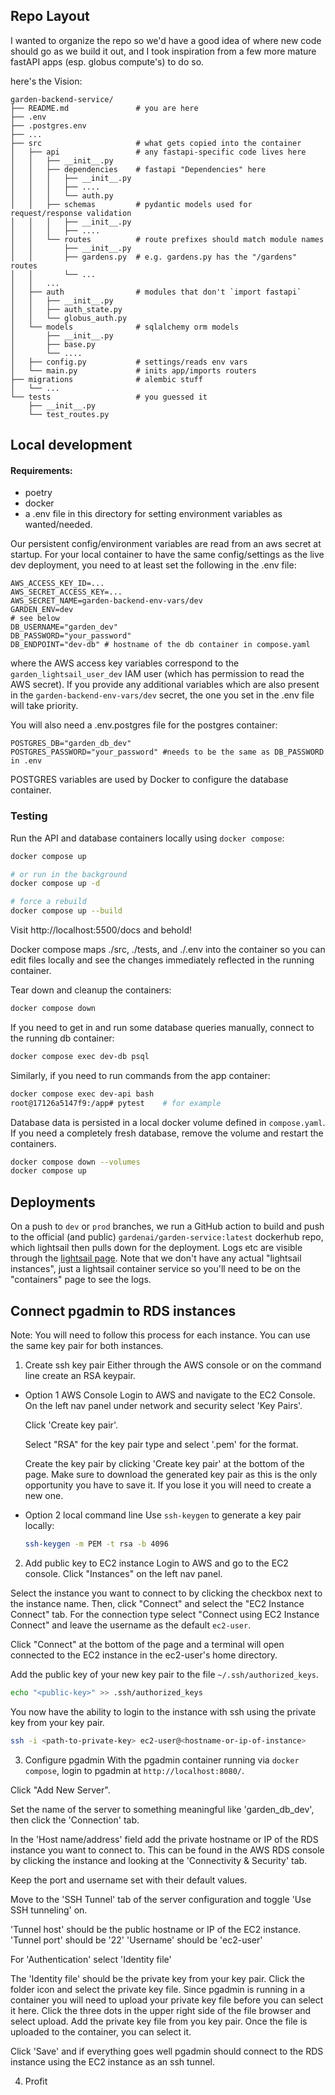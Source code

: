 ## Repo Layout
I wanted to organize the repo so we'd have a good idea of where new code should go as we build it out, and I took inspiration from a few more mature fastAPI apps (esp. globus compute's) to do so.

here's the Vision:
```
garden-backend-service/
├── README.md               # you are here
├── .env
├── .postgres.env
├── ...
├── src                     # what gets copied into the container
│   ├── api                 # any fastapi-specific code lives here
│   │   ├── __init__.py
│   │   ├── dependencies    # fastapi "Dependencies" here
│   │   │   ├── __init__.py
│   │   │   ├── ....
│   │   │   └── auth.py
│   │   ├── schemas         # pydantic models used for request/response validation
│   │   │   ├── __init__.py
│   │   │   ├── ....
│   │   └── routes          # route prefixes should match module names
│   │       ├── __init__.py
│   │       ├── gardens.py  # e.g. gardens.py has the "/gardens" routes
│   │       └── ...
│   │   ...
│   ├── auth                # modules that don't `import fastapi`
│   │   ├── __init__.py
│   │   ├── auth_state.py
│   │   └── globus_auth.py
│   └── models              # sqlalchemy orm models
│       ├── __init__.py
│       ├── base.py
│       └── ....
│   ├── config.py           # settings/reads env vars
│   └── main.py             # inits app/imports routers
├── migrations              # alembic stuff
│   └── ...
└── tests                   # you guessed it
    ├── __init__.py
    └── test_routes.py
```

## Local development

#### Requirements:
- poetry
- docker
- a .env file in this directory for setting environment variables as wanted/needed.

Our persistent config/environment variables are read from an aws secret at startup. For your local container to have the same config/settings as the live dev deployment, you need to at least set the following in the .env file:

    AWS_ACCESS_KEY_ID=...
    AWS_SECRET_ACCESS_KEY=...
    AWS_SECRET_NAME=garden-backend-env-vars/dev
    GARDEN_ENV=dev
    # see below
    DB_USERNAME="garden_dev"
    DB_PASSWORD="your_password"
    DB_ENDPOINT="dev-db" # hostname of the db container in compose.yaml


where the AWS access key variables correspond to the `garden_lightsail_user_dev` IAM user (which has permission to read the AWS secret). If you provide any additional variables which are also present in the `garden-backend-env-vars/dev` secret, the one you set in the .env file will take priority.

You will also need a .env.postgres file for the postgres container:

    POSTGRES_DB="garden_db_dev"
    POSTGRES_PASSWORD="your_password" #needs to be the same as DB_PASSWORD in .env

POSTGRES variables are used by Docker to configure the database container.

### Testing
Run the API and database containers locally using `docker compose`:

``` sh
docker compose up

# or run in the background
docker compose up -d

# force a rebuild
docker compose up --build
```

Visit http://localhost:5500/docs and behold!

Docker compose maps ./src, ./tests, and ./.env into the container so you can edit files locally
and see the changes immediately reflected in the running container.

Tear down and cleanup the containers:
``` sh
docker compose down
```

If you need to get in and run some database queries manually, connect to the running db container:

``` sh
docker compose exec dev-db psql
```

Similarly, if you need to run commands from the app container:

``` sh
docker compose exec dev-api bash
root@17126a5147f9:/app# pytest    # for example
```

Database data is persisted in a local docker volume defined in `compose.yaml`. If you need a completely fresh
database, remove the volume and restart the containers.
``` sh
docker compose down --volumes
docker compose up
```

## Deployments
On a push to `dev` or `prod` branches, we run a GitHub action to build and push to the official (and public) `gardenai/garden-service:latest` dockerhub repo, which lightsail then pulls down for the deployment. Logs etc are visible through the [lightsail page](https://lightsail.aws.amazon.com/ls/webapp/home/containers). Note that we don't have any actual "lightsail instances", just a lightsail container service so you'll need to be on the "containers" page to see the logs.


## Connect pgadmin to RDS instances

Note: You will need to follow this process for each instance. You can
use the same key pair for both instances.

1. Create ssh key pair
Either through the AWS console or on the command line create an RSA
keypair.

- Option 1 AWS Console
  Login to AWS and navigate to the EC2 Console. On the left nav panel
  under network and security select 'Key Pairs'.

  Click 'Create key pair'.

  Select "RSA" for the key pair type and select '.pem' for the format.

  Create the key pair by clicking 'Create key pair' at the bottom of
  the page. Make sure to download the generated key pair as this is
  the only opportunity you have to save it. If you lose it you will
  need to create a new one.

- Option 2 local command line
  Use `ssh-keygen` to generate a key pair locally:
  ```sh
  ssh-keygen -m PEM -t rsa -b 4096
  ```

2. Add public key to EC2 instance
Login to AWS and go to the EC2 console. Click "Instances" on the
left nav panel.

Select the instance you want to connect to by clicking the
checkbox next to the instance name. Then, click "Connect" and select
the "EC2 Instance Connect" tab. For the connection type select
"Connect using EC2 Instance Connect" and leave the username as the
default `ec2-user`.

Click "Connect" at the bottom of the page and a terminal will open
connected to the EC2 instance in the ec2-user's home directory.

Add the public key of your new key pair to the file
`~/.ssh/authorized_keys`.

``` sh
echo "<public-key>" >> .ssh/authorized_keys
```
You now have the ability to login to the instance with ssh using the
private key from your key pair.

``` sh
ssh -i <path-to-private-key> ec2-user@<hostname-or-ip-of-instance>
```

3. Configure pgadmin
With the pgadmin container running via `docker compose`, login to
pgadmin at `http://localhost:8080/`.

Click "Add New Server".

Set the name of the server to something meaningful like
'garden_db_dev', then click the 'Connection' tab.

In the 'Host name/address' field add the private hostname or IP of the
RDS instance you want to connect to. This can be found in the AWS
RDS console by clicking the instance and looking at the 'Connectivity
& Security' tab.

Keep the port and username set with their default values.

Move to the 'SSH Tunnel' tab of the server configuration and toggle
'Use SSH tunneling' on.

'Tunnel host' should be the public hostname or IP of the EC2 instance.
'Tunnel port' should be '22'
'Username' should be 'ec2-user'

For 'Authentication' select 'Identity file'

The 'Identity file' should be the private key from your key
pair. Click the folder icon and select the private key file. Since
pgadmin is running in a container you will need to upload your private
key file before you can select it here. Click the three dots in the
upper right side of the file browser and select upload. Add the
private key file from you key pair. Once the file is uploaded to the
container, you can select it.

Click 'Save' and if everything goes well pgadmin should connect to the
RDS instance using the EC2 instance as an ssh tunnel.

4. Profit

